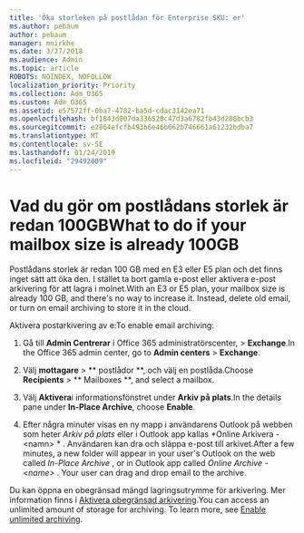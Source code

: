 ```yaml
---
title: 'Öka storleken på postlådan för Enterprise SKU: er'
ms.author: pebaum
author: pebaum
manager: mnirkhe
ms.date: 3/27/2018
ms.audience: Admin
ms.topic: article
ROBOTS: NOINDEX, NOFOLLOW
localization_priority: Priority
ms.collection: Adm_O365
ms.custom: Adm_O365
ms.assetid: e57572ff-0ba7-4782-ba5d-cdac3142ea71
ms.openlocfilehash: bf1843d007da336520c47d3a6782fb43d280bcb3
ms.sourcegitcommit: e2864efcfb493b6e46b662b746661a61232bdba7
ms.translationtype: MT
ms.contentlocale: sv-SE
ms.lasthandoff: 01/24/2019
ms.locfileid: "29492009"
---
```

# <a name="what-to-do-if-your-mailbox-size-is-already-100gb"></a><span data-ttu-id="cc672-102">Vad du gör om postlådans storlek är redan 100GB</span><span class="sxs-lookup"><span data-stu-id="cc672-102">What to do if your mailbox size is already 100GB</span></span>

<span data-ttu-id="cc672-p101">Postlådans storlek är redan 100 GB med en E3 eller E5 plan och det finns inget sätt att öka den. I stället ta bort gamla e-post eller aktivera e-post arkivering för att lagra i molnet.</span><span class="sxs-lookup"><span data-stu-id="cc672-p101">With an E3 or E5 plan, your mailbox size is already 100 GB, and there's no way to increase it. Instead, delete old email, or turn on email archiving to store it in the cloud.</span></span> 
  
<span data-ttu-id="cc672-105">Aktivera postarkivering av e:</span><span class="sxs-lookup"><span data-stu-id="cc672-105">To enable email archiving:</span></span>
  
1. <span data-ttu-id="cc672-106">Gå till **Admin Centrerar** i Office 365 administratörscenter, \> **Exchange**.</span><span class="sxs-lookup"><span data-stu-id="cc672-106">In the Office 365 admin center, go to **Admin centers** \> **Exchange**.</span></span> 
    
2. <span data-ttu-id="cc672-107">Välj **mottagare** \> \*\* postlådor \*\*, och välj en postlåda.</span><span class="sxs-lookup"><span data-stu-id="cc672-107">Choose **Recipients** \> \*\* Mailboxes \*\*, and select a mailbox.</span></span> 
    
3. <span data-ttu-id="cc672-108">Välj **Aktivera**i informationsfönstret under **Arkiv på plats**.</span><span class="sxs-lookup"><span data-stu-id="cc672-108">In the details pane under **In-Place Archive**, choose **Enable**.</span></span> 
    
4. <span data-ttu-id="cc672-p102">Efter några minuter visas en ny mapp i användarens Outlook på webben som heter *Arkiv på plats* eller i Outlook app kallas \*Online Arkivera - \<namn\> \* . Användaren kan dra och släppa e-post till arkivet.</span><span class="sxs-lookup"><span data-stu-id="cc672-p102">After a few minutes, a new folder will appear in your user's Outlook on the web called  *In-Place Archive*  , or in Outlook app called  *Online Archive - \<name\>*  . Your user can drag and drop email to the archive.</span></span> 
    
<span data-ttu-id="cc672-p103">Du kan öppna en obegränsad mängd lagringsutrymme för arkivering. Mer information finns i [Aktivera obegränsad arkivering](https://support.office.com/en-us/article/enable-unlimited-archiving-in-office-365-admin-help-e2a789f2-9962-4960-9fd4-a00aa063559e).</span><span class="sxs-lookup"><span data-stu-id="cc672-p103">You can access an unlimited amount of storage for archiving. To learn more, see [Enable unlimited archiving](https://support.office.com/en-us/article/enable-unlimited-archiving-in-office-365-admin-help-e2a789f2-9962-4960-9fd4-a00aa063559e).</span></span>
  

